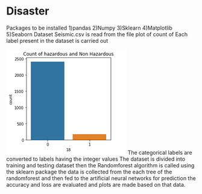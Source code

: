 # Disaster
Packages to be installed
1)pandas
2)Numpy
3)Sklearn
4)Matplotlib
5)Seaborn
Dataset Seismic.csv is read from the file 
plot of count of Each label present in the dataset is carried out
<html>
<body>
<img src='count.png'></img>
</body>
</html>
The categorical labels are converted to labels having the integer values
The dataset is divided into training and testing dataset
then the Randomforest algorithm is called using the sklearn package
the data is collected from the each tree of the randomforest and then fed to the artificial neural networks for prediction
the accuracy and loss are evaluated and plots are made based on that data.
